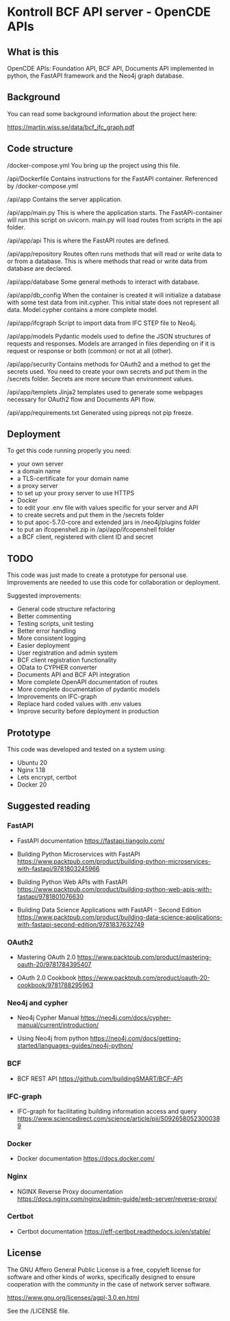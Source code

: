 # Kontroll BCF API server - OpenCDE APIs

## What is this

OpenCDE APIs:
Foundation API,
BCF API,
Documents API
implemented in python,
the FastAPI framework
and the Neo4j graph database.

## Background

You can read some background information about the project here:

https://martin.wiss.se/data/bcf_ifc_graph.pdf

## Code structure

/docker-compose.yml
You bring up the project using this file.

/api/Dockerfile
Contains instructions for the FastAPI container.
Referenced by /docker-compose.yml

/api/app
Contains the server application.

/api/app/main.py
This is where the application starts.
The FastAPI-container will run this script on uvicorn.
main.py will load routes from scripts in the api folder.

/api/app/api
This is where the FastAPI routes are defined.

/api/app/repository
Routes often runs methods that will read or write data to or from a database.
This is where methods that read or write data from database are declared.

/api/app/database
Some general methods to interact with database.

/api/app/db_config
When the container is created it will initialize a database
with some test data from init.cypher. This initial state does not represent
all data. Model.cypher contains a more complete model.

/api/app/ifcgraph
Script to import data from IFC STEP file to Neo4j.

/api/app/models
Pydantic models used to define the JSON structures of requests and responses.
Models are arranged in files depending on if it is request or response
or both (common) or not at all (other).

/api/app/security
Contains methods for OAuth2 and a method to get the secrets used.
You need to create your own secrets and put them in the /secrets folder.
Secrets are more secure than environment values.

/api/app/templets
Jinja2 templates used to generate some webpages necessary for OAuth2 flow and Documents API flow.

/api/app/requirements.txt
Generated using pipreqs not pip freeze.

## Deployment

To get this code running properly you need:

- your own server
- a domain name
- a TLS-certificate for your domain name
- a proxy server
- to set up your proxy server to use HTTPS
- Docker
- to edit your .env file with values specific for your server and API
- to create secrets and put them in the /secrets folder
- to put apoc-5.7.0-core and extended jars in /neo4j/plugins folder
- to put an ifcopenshell.zip in /api/app/ifcopenshell folder
- a BCF client, registered with client ID and secret

## TODO

This code was just made to create a prototype for personal use.
Improvements are needed to use this code for collaboration or deployment.

Suggested improvements:

- General code structure refactoring
- Better commenting
- Testing scripts, unit testing
- Better error handling
- More consistent logging
- Easier deployment
- User registration and admin system
- BCF client registration functionality
- OData to CYPHER converter
- Documents API and BCF API integration
- More complete OpenAPI documentation of routes
- More complete documentation of pydantic models
- Improvements on IFC-graph
- Replace hard coded values with .env values
- Improve security before deployment in production

## Prototype

This code was developed and tested on a system using:

- Ubuntu 20
- Nginx 1.18
- Lets encrypt, certbot
- Docker 20

## Suggested reading

### FastAPI

- FastAPI documentation
  https://fastapi.tiangolo.com/

- Building Python Microservices with FastAPI
  https://www.packtpub.com/product/building-python-microservices-with-fastapi/9781803245966

- Building Python Web APIs with FastAPI
  https://www.packtpub.com/product/building-python-web-apis-with-fastapi/9781801076630

- Building Data Science Applications with FastAPI - Second Edition
  https://www.packtpub.com/product/building-data-science-applications-with-fastapi-second-edition/9781837632749

### OAuth2

- Mastering OAuth 2.0
https://www.packtpub.com/product/mastering-oauth-20/9781784395407

- OAuth 2.0 Cookbook
https://www.packtpub.com/product/oauth-20-cookbook/9781788295963

### Neo4j and cypher

- Neo4j Cypher Manual
https://neo4j.com/docs/cypher-manual/current/introduction/

- Using Neo4j from python
https://neo4j.com/docs/getting-started/languages-guides/neo4j-python/

### BCF

- BCF REST API
https://github.com/buildingSMART/BCF-API

### IFC-graph

- IFC-graph for facilitating building information access and query
https://www.sciencedirect.com/science/article/pii/S0926580523000389

### Docker

- Docker documentation
https://docs.docker.com/

### Nginx

- NGINX Reverse Proxy documentation
https://docs.nginx.com/nginx/admin-guide/web-server/reverse-proxy/

### Certbot

- Certbot documentation
https://eff-certbot.readthedocs.io/en/stable/

## License

The GNU Affero General Public License is a free,
copyleft license for software and other kinds of works,
specifically designed to ensure cooperation with the community
in the case of network server software.

https://www.gnu.org/licenses/agpl-3.0.en.html

See the /LICENSE file.